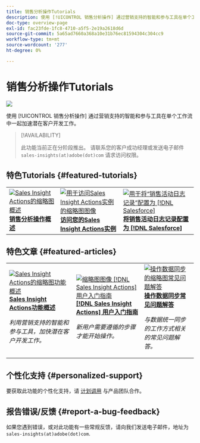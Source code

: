 ```yaml
---
title: 销售分析操作Tutorials
description: 使用 [!UICONTROL 销售分析操作] 通过营销支持的智能和参与工具在单个工作流中一起加速潜在客户开发工作。
doc-type: overview-page
exl-id: fac23fde-1fc8-4710-a5f5-2e19a2618d6d
source-git-commit: 5a65ad7660a368a10e31b76ec81594304c304cc9
workflow-type: tm+mt
source-wordcount: '277'
ht-degree: 0%

---
```


# 销售分析操作Tutorials

![](assets/header.png)

使用 [!UICONTROL 销售分析操作] 通过营销支持的智能和参与工具在单个工作流中一起加速潜在客户开发工作。

>[!AVAILABILITY]
>
>此功能当前正在分阶段推出。 请联系您的客户成功经理或发送电子邮件 `sales-insights(at)adobe(dot)com` 请求访问权限。

## 特色Tutorials {#featured-tutorials}

<table style="table-layout:fixed">
<tr>
<td>
<a href="/help/sales-insight-actions/sales-insight-actions-overview.md"><img alt="Sales Insight Actions的缩略图概述" src="assets/sales-insight-actions-feature-overview-videothumb.png" /></a>
<div><a href="/help/sales-insight-actions/sales-insight-actions-overview.md"><strong>销售分析操作概述</strong></a></div>
</td>
<td>
<a href="/help/sales-insight-actions/accessing-your-sales-insight-actions-instance.md"><img alt="用于访问Sales Insight Actions实例的缩略图图像" src="assets/accessing-your-sales-insight-actions-instance-videothumb.png" /></a>
<div><a href="/help/sales-insight-actions/accessing-your-sales-insight-actions-instance.md"><strong>访问您的Sales Insight Actions实例</strong></a></div>
</td>
<td>
<a href="/help/sales-insight-actions/configure-sales-activity-logging-to-salesforce.md"><img alt="用于将“销售活动日志记录”配置为 [!DNL Salesforce]" src="assets/configure-sales-activity-logging-to-salesforce-videothumb.png" /></a>
<div><a href="/help/sales-insight-actions/configure-sales-activity-logging-to-salesforce.md"><strong>将销售活动日志记录配置为 [!DNL Salesforce]</strong></a></div>
</td>
</tr>
</table>

## 特色文章 {#featured-articles}

<table style="table-layout:fixed">
<tr>
<td>
<a href="https://experienceleague.adobe.com/docs/marketo/using/product-docs/marketo-sales-insight/actions/sales-insight-actions-feature-overview.html"><img alt="Sales Insight Actions的缩略图功能概述" src="assets/sales-insight-actions-feature-overview-thumb.png" /></a>
<div><a href="https://experienceleague.adobe.com/docs/marketo/using/product-docs/marketo-sales-insight/actions/sales-insight-actions-feature-overview.html"><strong>Sales Insight Actions功能概述</strong></a></div>
<p><em>利用营销支持的智能和参与工具，加快潜在客户开发工作。</em></p>
</td>
<td>
<a href="https://experienceleague.adobe.com/docs/marketo/using/product-docs/marketo-sales-insight/actions/getting-started/sales-insight-actions-user-onboarding-guide.html"><img alt="缩略图图像 [!DNL Sales Insight Actions] 用户入门指南" src="assets/sales-insight-actions-user-onboarding-guide-thumb.png" /></a>
<div><a href="https://experienceleague.adobe.com/docs/marketo/using/product-docs/marketo-sales-insight/actions/getting-started/sales-insight-actions-user-onboarding-guide.html"><strong>[!DNL Sales Insight Actions] 用户入门指南</strong></a></div>
<p><em>新用户需要遵循的步骤才能开始操作。</em></p>
</td>
<td>
<a href="https://experienceleague.adobe.com/docs/marketo/using/product-docs/marketo-sales-insight/actions/admin/actions-data-sync-faq.html"><img alt="操作数据同步的缩略图常见问题解答" src="assets/actions-data-sync-faq-thumb.png" /></a>
<div><a href="https://experienceleague.adobe.com/docs/marketo/using/product-docs/marketo-sales-insight/actions/admin/actions-data-sync-faq.html"><strong>操作数据同步常见问题解答</strong></a></div>
<p><em>与数据统一同步的工作方式相关的常见问题解答。</em></p>
</td>
</tr>
</table>

## 个性化支持 {#personalized-support}

要获取此功能的个性化支持，请 [计划调用](https://outlook.office365.com/owa/calendar/AdobeInc1@adobe.onmicrosoft.com/bookings/) 与产品团队合作。

## 报告错误/反馈 {#report-a-bug-feedback}

如果您遇到错误，或对此功能有一些常规反馈，请向我们发送电子邮件，地址为 `sales-insights(at)adobe(dot)com`.

